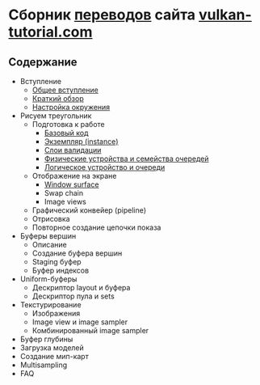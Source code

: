 # Сборник [переводов](https://m.habr.com/ru/post/543288/) сайта [vulkan-tutorial.com](https://vulkan-tutorial.com/)

## Содержание

- Вступление
  - [Общее вступление](lessons/part1/chapter1/text.md)
  - [Краткий обзор](lessons/part1/chapter2/text.md)
  - [Настройка окружения](lessons/part1/chapter3/text.md)
- Рисуем треугольник
  - Подготовка к работе
    - [Базовый код](lessons/part2/chapter1-1/text.md)
    - [Экземпляр \(instance\)](lessons/part2/chapter1-1/text.md#%D1%8D%D0%BA%D0%B7%D0%B5%D0%BC%D0%BF%D0%BB%D1%8F%D1%80-instance)
    - [Слои валидации](lessons/part2/chapter1-2/text.md)
    - [Физические устройства и семейства очередей](lessons/part2/chapter1-3/text.md)
    - [Логическое устройство и очереди](lessons/part2/chapter1-3/text.md#%D0%BB%D0%BE%D0%B3%D0%B8%D1%87%D0%B5%D1%81%D0%BA%D0%BE%D0%B5-%D1%83%D1%81%D1%82%D1%80%D0%BE%D0%B9%D1%81%D1%82%D0%B2%D0%BE-%D0%B8-%D1%81%D0%B5%D0%BC%D0%B5%D0%B9%D1%81%D1%82%D0%B2%D0%B0-%D0%BE%D1%87%D0%B5%D1%80%D0%B5%D0%B4%D0%B5%D0%B9)
  - Отображение на экране
    - [Window surface](lessons/part2/chapter2-1/text.md)
    - Swap chain
    - Image views
  - Графический конвейер \(pipeline\)
  - Отрисовка
  - Повторное создание цепочки показа
- Буферы вершин
  - Описание
  - Создание буфера вершин
  - Staging буфер
  - Буфер индексов
- Uniform-буферы
  - Дескриптор layout и буфера
  - Дескриптор пула и sets
- Текстурирование
  - Изображения
  - Image view и image sampler
  - Комбинированный image sampler
- Буфер глубины
- Загрузка моделей
- Создание мип-карт
- Multisampling
- FAQ
